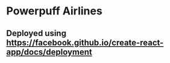 # Powerpuff Airlines

## Deployed using https://facebook.github.io/create-react-app/docs/deployment
